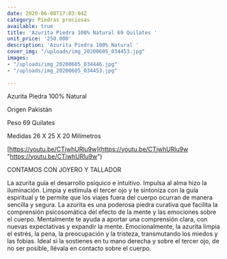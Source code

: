 ```yaml
---
date: 2020-06-08T17:03:04Z
category: Piedras preciosas
available: true
title: 'Azurita Piedra 100% Natural 69 Quilates '
unit_price: '250.000'
description: 'Azurita Piedra 100% Natural '
cover_img: "/uploads/img_20200605_034453.jpg"
images:
- "/uploads/img_20200605_034446.jpg"
- "/uploads/img_20200605_034453.jpg"

---
```

Azurita Piedra 100% Natural 

Origen Pakistán 

Peso 69 Quilates

Medidas 26 X 25 X 20 Milímetros 

[https://youtu.be/CTjwhURlu9w](https://youtu.be/CTjwhURlu9w "https://youtu.be/CTjwhURlu9w")

CONTAMOS CON JOYERO Y TALLADOR 

La azurita guía el desarrollo psíquico e intuitivo. Impulsa al alma hizo la iluminación. Limpia y estimula el tercer ojo y te sintoniza con la guía espiritual y te permite que los viajes fuera del cuerpo ocurran de manera sencilla y segura. La azurita es una poderosa piedra curativa que facilita la comprensión psicosomática del efecto de la mente y las emociones sobre el cuerpo. Mentalmente te ayuda a aportar una comprensión clara, con nuevas expectativas y expandir la mente. Emocionalmente, la azurita limpia el estrés, la pena, la preocupación y la tristeza, transmutando los miedos y las fobias. Ideal si la sostienes en tu mano derecha y sobre el tercer ojo, de no ser posible, llévala en contacto sobre el cuerpo.